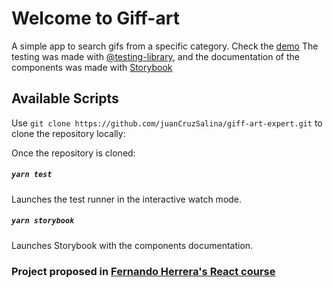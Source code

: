 # Welcome to Giff-art

A simple app to search gifs from a specific category. Check the [demo](https://giff-art.netlify.app/)
The testing was made with [@testing-library](https://testing-library.com/), and the documentation of the components was made with [Storybook](https://storybook.js.org/)

## Available Scripts

Use `git clone https://github.com/juanCruzSalina/giff-art-expert.git` to clone the repository locally:

Once the repository is cloned:
##### `yarn test`
Launches the test runner in the interactive watch mode.

##### `yarn storybook`
Launches Storybook with the components documentation.

### Project proposed in [Fernando Herrera's React course](https://www.udemy.com/course/react-cero-experto/)
